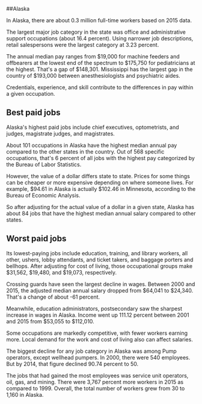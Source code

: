 

##Alaska

In Alaska, there are about 0.3 million full-time workers based on 2015 data.

The largest major job category in the state was <span class='occ_title_em'>office and administrative support occupations</span> (about 16.4 percent). Using narrower job descriptions, <span class='occ_title_em'>retail salespersons</span> were the largest category at 3.23 percent.
               
The annual median pay ranges from $19,000 for <span class='occ_title_em'>machine feeders and offbearers</span> at the lowest end of the spectrum to  $175,750 for <span class='occ_title_em'>pediatricians</span> at the highest. That's a gap of $148,301. Mississippi has the largest gap in the country of $193,000 between <span class='occ_title_em'>anesthesiologists and psychiatric aides</span>.
          
Credentials, experience, and skill contribute to the differences in pay within a given occupation.

## Best paid jobs
Alaska's highest paid jobs include <span class='occ_title_em'>chief executives, optometrists</span>, and <span class='occ_title_em'>judges, magistrate judges, and magistrates</span>.
               
About 101 occupations in Alaska have the highest median annual pay compared to the other states in the country. Out of 568 specific occupations, that's 6 percent of all jobs with the highest pay categorized by the Bureau of Labor Statistics.
               
However, the value of a dollar differs state to state. Prices for some things can be cheaper or more expensive depending on where someone lives. For example, $94.61 in Alaska is actually $102.46 in Minnesota, according to the Bureau of Economic Analysis.
               
So after adjusting for the actual value of a dollar in a given state, Alaska has about 84 jobs that have the highest median annual salary compared to other states.
               
## Worst paid jobs

Its lowest-paying jobs include <span class='occ_title_em'>education, training, and library workers, all other</span>, <span class='occ_title_em'>ushers, lobby attendants, and ticket takers</span>, and <span class='occ_title_em'>baggage porters and bellhops</span>. After adjusting for cost of living, those occupational groups make $31,562,  $19,480, and  $19,073, respectively.
               
<span class='occ_title_em'>Crossing guards</span> have seen the largest decline in wages. Between 2000 and 2015, the adjusted median annual salary dropped from $64,041 to $24,340. That's a change of about -61 percent.
               
Meanwhile, <span class='occ_title_em'>education administrators, postsecondary</span> saw the sharpest increase in wages in Alaska. Income went up 111.12 percent between 2001 and 2015 from $53,055 to $112,010.

Some occupations are markedly competitive, with fewer workers earning more. Local demand for the work and cost of living also can affect salaries.

            
The biggest decline for any job category in Alaska was among <span class='occ_title_em'>Pump operators, except wellhead pumpers</span>. In 2000, there were 540 employees. But by 2014, that figure declined 90.74 percent to 50. 
               
The jobs that had gained the most employees was service unit operators, oil, gas, and mining. There were 3,767 percent more workers in 2015 as compared to 1999. Overall, the total number of workers grew from 30 to 1,160 in Alaska.
